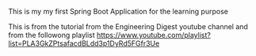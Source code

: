 This is my my first Spring Boot Application for the learning purpose

This is from the tutorial from the Engineering Digest youtube channel and from the followong playlist
https://www.youtube.com/playlist?list=PLA3GkZPtsafacdBLdd3p1DyRd5FGfr3Ue
